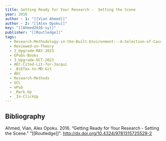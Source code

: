 ```yaml
---
title: Getting Ready for Your Research -  Setting the Scene
year: 2016
author - 1: "[[Vian Ahmed]]"
author - 2: "[[Alex Opoku]]"
key: "[[Ahmed2016-sy]]"
publisher: "[[Routledge]]"
tags:
  - Research-Methodology-in-the-Built-Environment---A-Selection-of-Case-Studies
  - Reviewed-on-Theory
  - 2_Upgrade-MAY-2023
  - EPubs-Books
  - 3_Upgrade-OCT-2023
  - AEC-Cited-Lit-for-Jacqui
  - _BibTex-to-MD-Git
  - AEC
  - Research-Methods
  - UCL
  - ePub
  - _Mark-Up
  - _In-ClickUp
---
```


## Bibliography
Ahmed, Vian, Alex Opoku. 2016. “Getting Ready for Your Research -  Setting the Scene.” "[[Routledge]]". http://dx.doi.org/10.4324/9781315725529-2